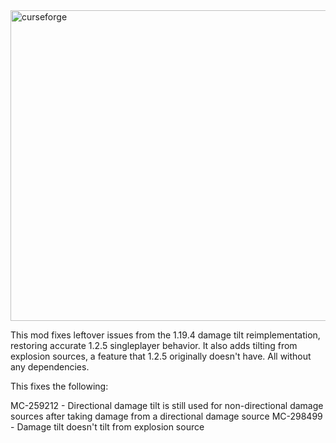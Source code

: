 <img width="800" height="497" alt="curseforge" src="https://github.com/user-attachments/assets/c4491918-e9ab-4b2a-9a2c-6f43603d3911" />

This mod fixes leftover issues from the 1.19.4 damage tilt reimplementation, restoring accurate 1.2.5 singleplayer behavior. It also adds tilting from explosion sources, a feature that 1.2.5 originally doesn't have. All without any dependencies.

This fixes the following:

MC-259212 - Directional damage tilt is still used for non-directional damage sources after taking damage from a directional damage source
MC-298499 - Damage tilt doesn't tilt from explosion source
